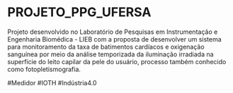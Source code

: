 # PROJETO_PPG_UFERSA

Projeto desenvolvido no Laboratório de Pesquisas em Instrumentação e Engenharia Biomédica - 
LIEB com a proposta de desenvolver um sistema para monitoramento da taxa de batimentos cardíacos
e oxigenação sanguínea por meio da análise temporizada da iluminação irradiada na superfície do 
leito capilar da pele do usuário, processo também conhecido como fotopletismografia.

#Medidor #IOTH #Indústria4.0
